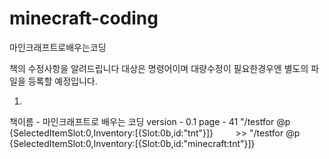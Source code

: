 # minecraft-coding
마인크래프트로배우는코딩

책의 수정사항을 알려드립니다
대상은 명령어이며 대량수정이 필요한경우엔 별도의 파일을 등록할 예정입니다.

1.
책이름 - 마인크래프트로 배우는 코딩
version - 0.1
page - 41 "/testfor @p {SelectedItemSlot:0,Inventory:[{Slot:0b,id:"tnt"}]}
          >> "/testfor @p {SelectedItemSlot:0,Inventory:[{Slot:0b,id:"minecraft:tnt"}]}
